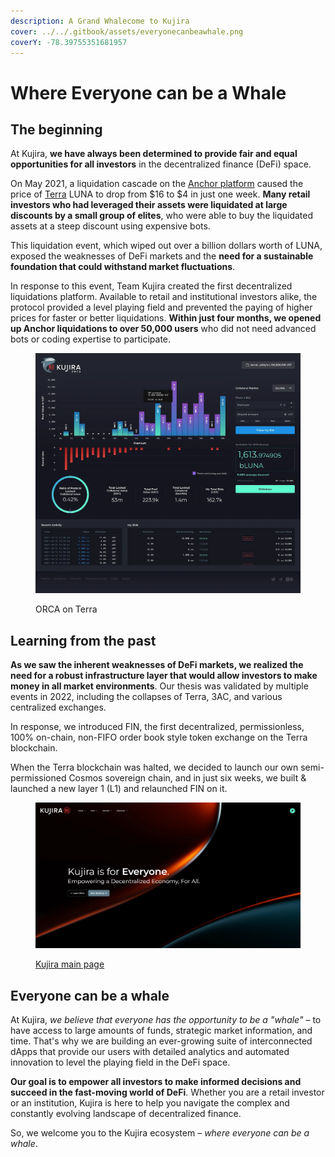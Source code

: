 ```yaml
---
description: A Grand Whalecome to Kujira
cover: ../../.gitbook/assets/everyonecanbeawhale.png
coverY: -78.39755351681957
---
```


# Where Everyone can be a Whale

## The beginning

At Kujira, **we have always been determined to provide fair and equal opportunities for all investors** in the decentralized finance (DeFi) space.

On May 2021, a liquidation cascade on the [Anchor platform](https://twitter.com/anchor\_protocol?lang=en) caused the price of [Terra](https://docs.terra.money/) LUNA to drop from $16 to $4 in just one week. **Many retail investors who had leveraged their assets were liquidated at large discounts by a small group of elites**, who were able to buy the liquidated assets at a steep discount using expensive bots.&#x20;

This liquidation event, which wiped out over a billion dollars worth of LUNA, exposed the weaknesses of DeFi markets and the **need for a sustainable foundation that could withstand market fluctuations**.

In response to this event, Team Kujira created the first decentralized liquidations platform. Available to retail and institutional investors alike, the protocol provided a level playing field and prevented the paying of higher prices for faster or better liquidations. **Within just four months, we opened up Anchor liquidations to over 50,000 users** who did not need advanced bots or coding expertise to participate.

<figure><img src="../../.gitbook/assets/ORCA terra.png" alt="" width="563"><figcaption><p>ORCA on Terra</p></figcaption></figure>

## Learning from the past

**As we saw the inherent weaknesses of DeFi markets, we realized the need for a robust infrastructure layer that would allow investors to make money in all market environments**. Our thesis was validated by multiple events in 2022, including the collapses of Terra, 3AC, and various centralized exchanges.

In response, we introduced FIN, the first decentralized, permissionless, 100% on-chain, non-FIFO order book style token exchange on the Terra blockchain.

When the Terra blockchain was halted, we decided to launch our own semi-permissioned Cosmos sovereign chain, and in just six weeks, we built & launched a new layer 1 (L1) and relaunched FIN on it.

<figure><img src="../../.gitbook/assets/kujira network.png" alt=""><figcaption><p><a href="https://kujira.network/">Kujira main page</a></p></figcaption></figure>

## Everyone can be a whale

At Kujira, _we believe that_ _everyone has the opportunity to be a "whale"_ – to have access to large amounts of funds, strategic market information, and time. That's why we are building an ever-growing suite of interconnected dApps that provide our users with detailed analytics and automated innovation to level the playing field in the DeFi space.

**Our goal is to empower all investors to make informed decisions and succeed in the fast-moving world of DeFi**. Whether you are a retail investor or an institution, Kujira is here to help you navigate the complex and constantly evolving landscape of decentralized finance.

So, we welcome you to the Kujira ecosystem – _where everyone can be a whale_.
